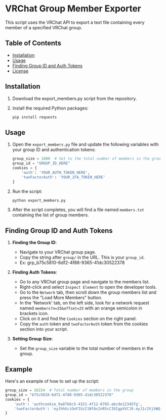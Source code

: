 # VRChat Group Member Exporter

This script uses the VRChat API to export a text file containing every member of a specified VRChat group.

## Table of Contents
- [Installation](#installation)
- [Usage](#usage)
- [Finding Group ID and Auth Tokens](#finding-group-id-and-auth-tokens)
- [License](#license)

## Installation

1. Download the export_members.py script from the repository.

2. Install the required Python packages:
    ```bash
    pip install requests
    ```

## Usage

1. Open the `export_members.py` file and update the following variables with your group ID and authentication tokens:
    ```python
    group_size = 1000  # Set to the total number of members in the group
    group_id = "GROUP_ID_HERE"
    cookies = {
        'auth': 'YOUR_AUTH_TOKEN_HERE',
        'twoFactorAuth': 'YOUR_2FA_TOKEN_HERE'
    }
    ```

2. Run the script:
    ```bash
    python export_members.py
    ```

3. After the script completes, you will find a file named `members.txt` containing the list of group members.

## Finding Group ID and Auth Tokens

1. **Finding the Group ID**:
    - Navigate to your VRChat group page.
    - Copy the string after `group/` in the URL. This is your `group_id`.
    - Ex: grp_b75c5810-6df2-4f88-9365-41dc30522378

2. **Finding Auth Tokens**:
    - Go to any VRChat group page and navigate to the members list.
    - Right-click and select `Inspect Element` to open the developer tools.
    - Go to the `Network` tab, then scroll down the group members list and press the "Load More Members" button.
    - In the 'Network' tab, on the left side, look for a network request named `members?n=25&offset=25` with an orange semicolon in brackets icon.
    - Click on it and find the `Cookies` section on the right panel.
    - Copy the `auth` token and `twoFactorAuth` token from the cookies section into your script.

3. **Setting Group Size**:
    - Set the `group_size` variable to the total number of members in the group.

## Example

Here's an example of how to set up the script:
```python
group_size = 16234  # Total number of members in the group
group_id = "b75c5810-6df2-4f88-9365-41dc30522378"
cookies = {
    'auth': 'authcookie_9a87b6c5-4321-4f12-8765-abcde12345fg',
    'twoFactorAuth': 'eyJhhGciOnFIUzI1NfAsInR5cCI6IgpXVCJ9.eyJ1c2VjSWQiOiJ1c3JfOWFhYWEyMy00NTYzLTRmMTItODc2NS1hYmNkZTEyMzQ1ZmciLCJtYWNBY2Nlc3MiOiIiLCJ0aW1lc3RhbXAiOjE2MzEyMjM4NjAwNTQsInZlcnNpb24iOjIsImlhdCI6MTYzMTIyMzg2MCwiZXhwIjoxNjMxMjI0MjYwfQ.QwertyUiOpAsDfGhjKlZxCvBnMkQwErTyUiOpAsDfGhjKlZxCvBnMkQwEr'
}
